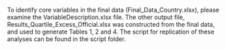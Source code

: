 To identify core variables in the final data (Final_Data_Country.xlsx), please examine the VariableDescription.xlsx file. The other output file, Results_Quartile_Excess_Official.xlsx was constructed from the final data, and used to generate Tables 1, 2 and 4. The script for replication of these analyses can be found in the script folder.
